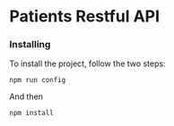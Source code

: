 # Patients Restful API


### Installing

To install the project, follow the two steps:

```
npm run config
```

And then

```
npm install
```



